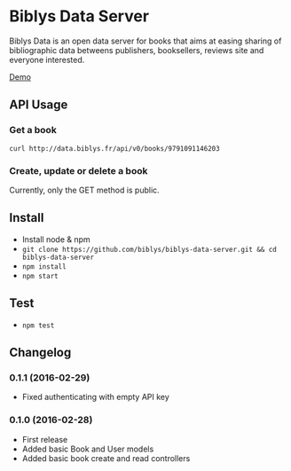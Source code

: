 # Biblys Data Server

Biblys Data is an open data server for books that aims at easing sharing of
bibliographic data betweens publishers, booksellers, reviews site and everyone
interested.

[Demo](http://data.biblys.fr/)


## API Usage

### Get a book

`curl http://data.biblys.fr/api/v0/books/9791091146203`

### Create, update or delete a book

Currently, only the GET method is public.


## Install 

* Install node & npm
* `git clone https://github.com/biblys/biblys-data-server.git && cd biblys-data-server`
* `npm install`
* `npm start`


## Test

* `npm test`


## Changelog

### 0.1.1 (2016-02-29)
* Fixed authenticating with empty API key

### 0.1.0 (2016-02-28)
* First release
* Added basic Book and User models
* Added basic book create and read controllers
